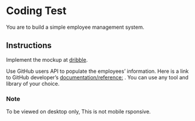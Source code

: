 # Coding Test

You are to build a simple employee management system.

## Instructions

Implement the mockup at [dribble](https://dribbble.com/shots/6131920-Employee-page/attachments).

Use GitHub users API to populate the employees’ information.
Here is a link to GitHub developer’s [documentation/reference:](https://developer.github.com/v3/) .
You can use any tool and library of your choice.

### Note

To be viewed on desktop only, This is not mobile rsponsive.
